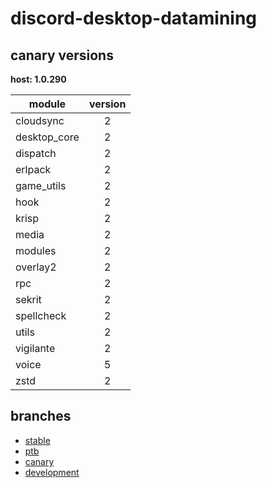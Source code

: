 # discord-desktop-datamining

## canary versions

**host: 1.0.290**

| module | version |
| ------ | :-----: |
| cloudsync | 2 |
| desktop_core | 2 |
| dispatch | 2 |
| erlpack | 2 |
| game_utils | 2 |
| hook | 2 |
| krisp | 2 |
| media | 2 |
| modules | 2 |
| overlay2 | 2 |
| rpc | 2 |
| sekrit | 2 |
| spellcheck | 2 |
| utils | 2 |
| vigilante | 2 |
| voice | 5 |
| zstd | 2 |

## branches

- [stable](https://github.com/OpenAsar/discord-desktop-datamining/tree/stable)
- [ptb](https://github.com/OpenAsar/discord-desktop-datamining/tree/ptb)
- [canary](https://github.com/OpenAsar/discord-desktop-datamining/tree/canary)
- [development](https://github.com/OpenAsar/discord-desktop-datamining/tree/development)